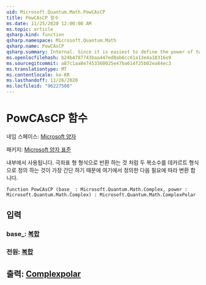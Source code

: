 ```yaml
---
uid: Microsoft.Quantum.Math.PowCAsCP
title: PowCAsCP 함수
ms.date: 11/25/2020 12:00:00 AM
ms.topic: article
qsharp.kind: function
qsharp.namespace: Microsoft.Quantum.Math
qsharp.name: PowCAsCP
qsharp.summary: Internal. Since it is easiest to define the power of two complex numbers in cartesian form as returning in polar form, we define that here, then convert as needed.
ms.openlocfilehash: b24b4787743baa447ed8ab6cc61a13e4a18316e9
ms.sourcegitcommit: a87c1aa8e7453360025e47ba614f25b02ea84ec3
ms.translationtype: MT
ms.contentlocale: ko-KR
ms.lasthandoff: 11/26/2020
ms.locfileid: "96227508"
---
```

# <a name="powcascp-function"></a>PowCAsCP 함수

네임 스페이스: [Microsoft 양자](xref:Microsoft.Quantum.Math)

패키지: [Microsoft 양자 표준](https://nuget.org/packages/Microsoft.Quantum.Standard)


내부에서 사용됩니다. 극좌표 형 형식으로 반환 하는 것 처럼 두 복소수를 데카르트 형식으로 정의 하는 것이 가장 간단 하기 때문에 여기에서 정의한 다음 필요에 따라 변환 합니다.

```qsharp
function PowCAsCP (base_ : Microsoft.Quantum.Math.Complex, power : Microsoft.Quantum.Math.Complex) : Microsoft.Quantum.Math.ComplexPolar
```


## <a name="input"></a>입력

### <a name="base_--complex"></a>base_: [복합](xref:Microsoft.Quantum.Math.Complex)




### <a name="power--complex"></a>전원: [복합](xref:Microsoft.Quantum.Math.Complex)





## <a name="output--complexpolar"></a>출력: [Complexpolar](xref:Microsoft.Quantum.Math.ComplexPolar)

